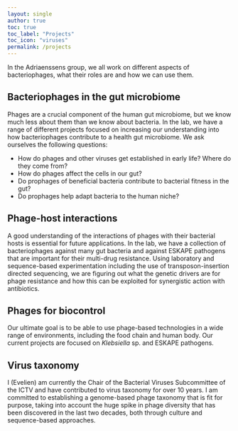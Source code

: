 ```yaml
---
layout: single
author: true
toc: true
toc_label: "Projects"
toc_icon: "viruses"
permalink: /projects
---
```

In the Adriaenssens group, we all work on different aspects of bacteriophages, what their roles are and how we can use them.   

## Bacteriophages in the gut microbiome
Phages are a crucial component of the human gut microbiome, but we know much less about them than we know about bacteria. In the lab, we have a range of different projects focused on increasing our understanding into how bacteriophages contribute to a health gut microbiome. We ask ourselves the following questions:  
  
- How do phages and other viruses get established in early life? Where do they come from? 
- How do phages affect the cells in our gut?
- Do prophages of beneficial bacteria contribute to bacterial fitness in the gut? 
- Do prophages help adapt bacteria to the human niche?

## Phage-host interactions
A good understanding of the interactions of phages with their bacterial hosts is essential for future applications. In the lab, we have a collection of bacteriophages against many gut bacteria and against ESKAPE pathogens that are important for their multi-drug resistance. Using laboratory and sequence-based experimentation including the use of transposon-insertion directed sequencing, we are figuring out what the genetic drivers are for phage resistance and how this can be exploited for synergistic action with antibiotics.  

## Phages for biocontrol
Our ultimate goal is to be able to use phage-based technologies in a wide range of environments, including the food chain and human body. Our current projects are focused on *Klebsiella* sp. and ESKAPE pathogens.   
  
## Virus taxonomy
I (Evelien) am currently the Chair of the Bacterial Viruses Subcommittee of the ICTV and have contributed to virus taxonomy for over 10 years. I am committed to establishing a genome-based phage taxonomy that is fit for purpose, taking into account the huge spike in phage diversity that has been discovered in the last two decades, both through culture and sequence-based approaches. 